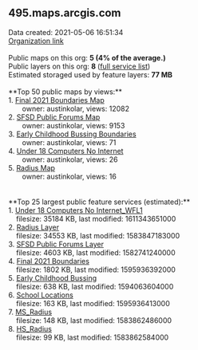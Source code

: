 <h2>495.maps.arcgis.com</h2> Data created: 2021-05-06 16:51:34 <br /><a target='new' href='https://495.maps.arcgis.com'>Organization link</a><br /><br />Public maps on this org: <b>5 (4% of the average.)</b><br />Public layers on this org: <b>8 </b>(<a target='new' href='https://services.arcgis.com/iW5RoWgannlp3dXd/ArcGIS/rest/services'>full service list</a>)<br />Estimated storaged used by feature layers: <b>77 MB</b><br /><br />**Top 50 public maps by views:**<br />  1. <a target='new' href='https://www.arcgis.com/home/item.html?id=0a12e8f464984e15998f68fc7f8512f5'>Final 2021 Boundaries Map</a> <br />  &nbsp;&nbsp;&nbsp;&nbsp; &nbsp;&nbsp;owner: austinkolar, views: 12082<br />  2. <a target='new' href='https://www.arcgis.com/home/item.html?id=822da9b331564462bc923a5f3c92748a'>SFSD Public Forums Map</a> <br />  &nbsp;&nbsp;&nbsp;&nbsp; &nbsp;&nbsp;owner: austinkolar, views: 9153<br />  3. <a target='new' href='https://www.arcgis.com/home/item.html?id=6ea8cbe4fbef453090d31c3033e8f26f'>Early Childhood Bussing Boundaries</a> <br />  &nbsp;&nbsp;&nbsp;&nbsp; &nbsp;&nbsp;owner: austinkolar, views: 71<br />  4. <a target='new' href='https://www.arcgis.com/home/item.html?id=cfe0158627b74223b85d23698d2d5a31'>Under 18 Computers No Internet</a> <br />  &nbsp;&nbsp;&nbsp;&nbsp; &nbsp;&nbsp;owner: austinkolar, views: 26<br />  5. <a target='new' href='https://www.arcgis.com/home/item.html?id=a35cea8a964246a49ee125fb63060814'>Radius Map</a> <br />  &nbsp;&nbsp;&nbsp;&nbsp; &nbsp;&nbsp;owner: austinkolar, views: 16<br /><br /><br />**Top 25 largest public feature services (estimated):**<br /> 1. <a target='new' href='https://www.arcgis.com/home/item.html?id=81798596d3a6458383ee3a53723a620e'>Under 18 Computers No Internet_WFL1</a><br /> &nbsp;&nbsp;&nbsp;&nbsp;filesize: 35184 KB, last modified: 1611343651000<br /> 2. <a target='new' href='https://www.arcgis.com/home/item.html?id=3aa4622709e64a7ba384dcf6d4182fc6'>Radius Layer</a><br /> &nbsp;&nbsp;&nbsp;&nbsp;filesize: 34553 KB, last modified: 1583847183000<br /> 3. <a target='new' href='https://www.arcgis.com/home/item.html?id=da41ef1b8eed4eaaa6d1efa2b4bb185a'>SFSD Public Forums Layer</a><br /> &nbsp;&nbsp;&nbsp;&nbsp;filesize: 4603 KB, last modified: 1582741240000<br /> 4. <a target='new' href='https://www.arcgis.com/home/item.html?id=0919a2f433c8475485268d1d1fbca40b'>Final 2021 Boundaries</a><br /> &nbsp;&nbsp;&nbsp;&nbsp;filesize: 1802 KB, last modified: 1595936392000<br /> 5. <a target='new' href='https://www.arcgis.com/home/item.html?id=0364c61e3ac442c68ddebfcb5684fcdb'>Early Childhood Bussing</a><br /> &nbsp;&nbsp;&nbsp;&nbsp;filesize: 638 KB, last modified: 1594063604000<br /> 6. <a target='new' href='https://www.arcgis.com/home/item.html?id=267fbaa1ccf74f67826e7d6b0550b3dc'>School Locations</a><br /> &nbsp;&nbsp;&nbsp;&nbsp;filesize: 163 KB, last modified: 1595936413000<br /> 7. <a target='new' href='https://www.arcgis.com/home/item.html?id=c41c1d1098444ce1a2b33417713da26d'>MS_Radius</a><br /> &nbsp;&nbsp;&nbsp;&nbsp;filesize: 148 KB, last modified: 1583862486000<br /> 8. <a target='new' href='https://www.arcgis.com/home/item.html?id=ad61c445913a435184fa8a3b9593fc2f'>HS_Radius</a><br /> &nbsp;&nbsp;&nbsp;&nbsp;filesize: 99 KB, last modified: 1583862584000<br />